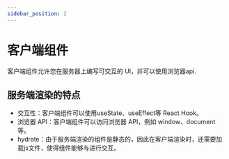 ```yaml
---
sidebar_position: 2
---
```



# 客户端组件
客户端组件允许您在服务器上编写可交互的 UI，并可以使用浏览器api.


## 服务端渲染的特点
- 交互性：客户端组件可以使用useState、useEffect等 React Hook。
- 浏览器 API：客户端组件可以访问浏览器 API，例如 window、document 等。
- hydrate：由于服务端渲染的组件是静态的，因此在客户端渲染时，还需要加载js文件，使得组件能够与进行交互。
